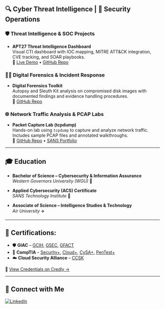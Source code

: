 ## 🔍 Cyber Threat Intelligence | 🔐 Security Operations

###  🛡️ Threat Intelligence & SOC Projects

- **APT27 Threat Intelligence Dashboard**  
  Visual CTI dashboard with IOC mapping, MITRE ATT&CK integration, CVE tracking, and SOAR playbooks.  
  🔗 <a href="https://threat-intel-view-cyb3rtim.replit.app" target="_blank">Live Demo</a> • <a href="https://github.com/Cyb3rTim/APT27-Threat-Intel-Dashboard" target="_blank">GitHub Repo</a>

### 🕵🏽 Digital Forensics & Incident Response

- **Digital Forensics Toolkit**  
  Autopsy and Sleuth Kit analysis on compromised disk images with documented findings and evidence handling procedures.  
  🔗 <a href="https://github.com/Cyb3rTim/Digital-Forensics" target="_blank">GitHub Repo</a>

### 🌐 Network Traffic Analysis & PCAP Labs

- **Packet Capture Lab (tcpdump)**  
  Hands-on lab using `tcpdump` to capture and analyze network traffic. Includes sample PCAP files and annotated walkthroughs.  
  🔗 <a href="https://github.com/Cyb3rTim/tcpdumpLab" target="_blank">GitHub Repo</a> • <a href="https://canvas.sans.edu/eportfolios/343" target="_blank">SANS Portfolio</a>

---

## 🎓 Education

- **Bachelor of Science – Cybersecurity & Information Assurance**  
  *Western Governors University (WGU)* 🦉

- **Applied Cybersecurity (ACS) Certificate**  
  *SANS Technology Institute* 🐺

- **Associate of Science – Intelligence Studies & Technology**  
  *Air University* ✈️

---

## 📄 Certifications:

- 🛡️ **GIAC** – [GCIH](https://www.credly.com/badges/c074cd14-25ca-4bb0-9fc1-95136e47df55/public_url), [GSEC](https://www.credly.com/badges/d73efcca-989c-4d49-8c15-c92e48dee70d/public_url), [GFACT](https://www.credly.com/badges/4d38fbd2-7fa2-4e68-a0e6-11e0c9fd4dee/public_url)
- 🔐 **CompTIA** – [Security+](https://www.credly.com/badges/518fcd86-3d12-4f82-b2bd-83adbf7f5f09/public_url), [Cloud+](https://www.credly.com/badges/fdce490b-c64b-4ada-a64c-020a77d3f18e/public_url), [CySA+](https://www.credly.com/badges/e86a1350-11e2-4ede-b258-bee7f6c2d745/public_url), [PenTest+](https://www.credly.com/badges/706e1bd6-124c-415e-9bf0-89521e649122/public_url)
- ☁️ **Cloud Security Alliance** – [CCSK](https://www.credly.com/badges/636ab74d-5f7b-49fb-b8ee-2d80a7b70fb4/public_url)

🧾 [View Credentials on Credly →](https://www.credly.com/users/timothy-terrance)


---
 
## 🤳 Connect with Me

[![LinkedIn](https://img.shields.io/badge/LinkedIn-blue?style=flat&logo=linkedin&logoColor=white)](https://www.linkedin.com/in/timjterrance)
